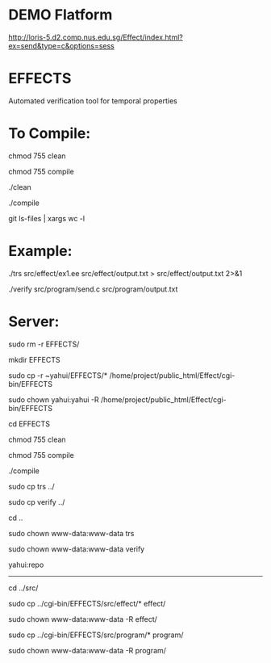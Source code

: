 # DEMO Flatform
http://loris-5.d2.comp.nus.edu.sg/Effect/index.html?ex=send&type=c&options=sess

# EFFECTS
Automated verification tool for temporal properties

# To Compile:

chmod 755 clean 

chmod 755 compile 

./clean

./compile

git ls-files | xargs wc -l

# Example:

./trs src/effect/ex1.ee src/effect/output.txt > src/effect/output.txt 2>&1

./verify src/program/send.c src/program/output.txt

# Server:

sudo rm -r EFFECTS/

mkdir EFFECTS

sudo cp -r  ~yahui/EFFECTS/* /home/project/public_html/Effect/cgi-bin/EFFECTS

sudo chown yahui:yahui -R /home/project/public_html/Effect/cgi-bin/EFFECTS

cd EFFECTS

chmod 755 clean

chmod 755 compile

./compile

sudo cp trs ../

sudo cp verify ../

cd ..

sudo chown www-data:www-data trs 

sudo chown www-data:www-data verify

yahui:repo

----------------------

cd ../src/

sudo cp ../cgi-bin/EFFECTS/src/effect/* effect/

sudo chown www-data:www-data -R effect/

sudo cp ../cgi-bin/EFFECTS/src/program/* program/

sudo chown www-data:www-data -R program/










